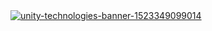 <a href="https://www.unity3d.com">
    <img src="https://github.com/doublet4kestudios/Unity3D/assets/118691148/a7d2f110-0ea7-4abe-81b8-0d54fcd59bab" alt="unity-technologies-banner-1523349099014">
</a>
